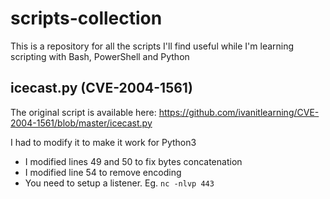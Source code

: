 # scripts-collection

This is a repository for all the scripts I'll find useful while I'm learning scripting with Bash, PowerShell and Python

## icecast.py (CVE-2004-1561)

The original script is available here: https://github.com/ivanitlearning/CVE-2004-1561/blob/master/icecast.py

I had to modify it to make it work for Python3
* I modified lines 49 and 50 to fix bytes concatenation
* I modified line 54 to remove encoding
* You need to setup a listener. Eg. `nc -nlvp 443`
